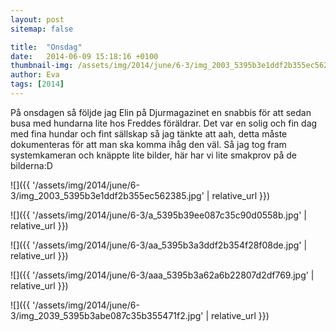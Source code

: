 ```yaml
---
layout: post
sitemap: false

title:  "Onsdag"
date:   2014-06-09 15:18:16 +0100
thumbnail-img: /assets/img/2014/june/6-3/img_2003_5395b3e1ddf2b355ec562385.jpg
author: Eva
tags: [2014]
---
```


På onsdagen så följde jag Elin på Djurmagazinet en snabbis för att sedan busa med hundarna lite hos Freddes föräldrar. Det var en solig och fin dag med fina hundar och fint sällskap så jag tänkte att aah, detta måste dokumenteras för att man ska komma ihåg den väl. Så jag tog fram systemkameran och knäppte lite bilder, här har vi lite smakprov på de bilderna:D

![]({{ '/assets/img/2014/june/6-3/img_2003_5395b3e1ddf2b355ec562385.jpg'  | relative_url }})

![]({{ '/assets/img/2014/june/6-3/a_5395b39ee087c35c90d0558b.jpg'  | relative_url }})

![]({{ '/assets/img/2014/june/6-3/aa_5395b3a3ddf2b354f28f08de.jpg'  | relative_url }})

![]({{ '/assets/img/2014/june/6-3/aaa_5395b3a62a6b22807d2df769.jpg'  | relative_url }})

![]({{ '/assets/img/2014/june/6-3/img_2039_5395b3abe087c35b355471f2.jpg'  | relative_url }})

